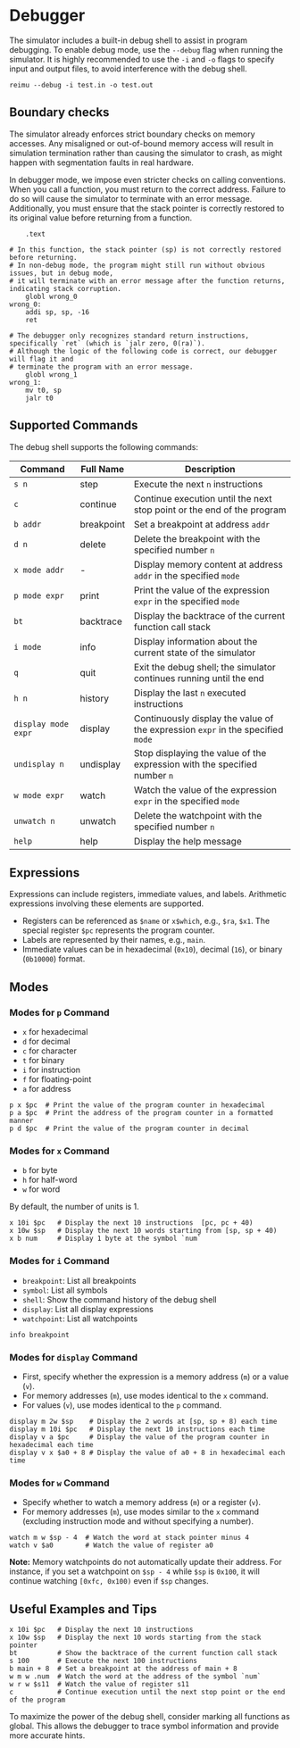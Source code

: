# Debugger

The simulator includes a built-in debug shell to assist in program debugging. To enable debug mode, use the `--debug` flag when running the simulator. It is highly recommended to use the `-i` and `-o` flags to specify input and output files, to avoid interference with the debug shell.

```shell
reimu --debug -i test.in -o test.out
```

## Boundary checks

The simulator already enforces strict boundary checks on memory accesses. Any misaligned or out-of-bound memory access will result in simulation termination rather than causing the simulator to crash, as might happen with segmentation faults in real hardware.

In debugger mode, we impose even stricter checks on calling conventions. When you call a function, you must return to the correct address. Failure to do so will cause the simulator to terminate with an error message. Additionally, you must ensure that the stack pointer is correctly restored to its original value before returning from a function.

```assembly
    .text

# In this function, the stack pointer (sp) is not correctly restored before returning.
# In non-debug mode, the program might still run without obvious issues, but in debug mode,
# it will terminate with an error message after the function returns, indicating stack corruption.
    globl wrong_0
wrong_0:
    addi sp, sp, -16
    ret

# The debugger only recognizes standard return instructions, specifically `ret` (which is `jalr zero, 0(ra)`).
# Although the logic of the following code is correct, our debugger will flag it and
# terminate the program with an error message.
    globl wrong_1
wrong_1:
    mv t0, sp
    jalr t0
```

## Supported Commands

The debug shell supports the following commands:

| Command               | Full Name     | Description                                                               |
| --------------------- | ------------- | ------------------------------------------------------------------------- |
| `s n`                 | step          | Execute the next `n` instructions                                         |
| `c`                   | continue      | Continue execution until the next stop point or the end of the program    |
| `b addr`              | breakpoint    | Set a breakpoint at address `addr`                                        |
| `d n`                 | delete        | Delete the breakpoint with the specified number `n`                       |
| `x mode addr`         | -             | Display memory content at address `addr` in the specified `mode`          |
| `p mode expr`         | print         | Print the value of the expression `expr` in the specified `mode`          |
| `bt`                  | backtrace     | Display the backtrace of the current function call stack                  |
| `i mode`              | info          | Display information about the current state of the simulator              |
| `q`                   | quit          | Exit the debug shell; the simulator continues running until the end       |
| `h n`                 | history       | Display the last `n` executed instructions                                |
| `display mode expr`   | display       | Continuously display the value of the expression `expr` in the specified `mode` |
| `undisplay n`         | undisplay     | Stop displaying the value of the expression with the specified number `n` |
| `w mode expr`         | watch         | Watch the value of the expression `expr` in the specified `mode`          |
| `unwatch n`           | unwatch       | Delete the watchpoint with the specified number `n`                       |
| `help`                | help          | Display the help message                                                   |

## Expressions

Expressions can include registers, immediate values, and labels. Arithmetic expressions involving these elements are supported.

- Registers can be referenced as `$name` or `x$which`, e.g., `$ra`, `$x1`. The special register `$pc` represents the program counter.
- Labels are represented by their names, e.g., `main`.
- Immediate values can be in hexadecimal (`0x10`), decimal (`16`), or binary (`0b10000`) format.

## Modes

### Modes for `p` Command

- `x` for hexadecimal
- `d` for decimal
- `c` for character
- `t` for binary
- `i` for instruction
- `f` for floating-point
- `a` for address

```shell
p x $pc  # Print the value of the program counter in hexadecimal
p a $pc  # Print the address of the program counter in a formatted manner
p d $pc  # Print the value of the program counter in decimal
```

### Modes for `x` Command

- `b` for byte
- `h` for half-word
- `w` for word

By default, the number of units is 1.

```shell
x 10i $pc   # Display the next 10 instructions  [pc, pc + 40)
x 10w $sp   # Display the next 10 words starting from [sp, sp + 40)
x b num     # Display 1 byte at the symbol `num`
```

### Modes for `i` Command

- `breakpoint`: List all breakpoints
- `symbol`: List all symbols
- `shell`: Show the command history of the debug shell
- `display`: List all display expressions
- `watchpoint`: List all watchpoints

```shell
info breakpoint
```

### Modes for `display` Command

- First, specify whether the expression is a memory address (`m`) or a value (`v`).
- For memory addresses (`m`), use modes identical to the `x` command.
- For values (`v`), use modes identical to the `p` command.

```shell
display m 2w $sp    # Display the 2 words at [sp, sp + 8) each time
display m 10i $pc   # Display the next 10 instructions each time
display v a $pc     # Display the value of the program counter in hexadecimal each time
display v x $a0 + 8 # Display the value of a0 + 8 in hexadecimal each time
```

### Modes for `w` Command

- Specify whether to watch a memory address (`m`) or a register (`v`).
- For memory addresses (`m`), use modes similar to the `x` command (excluding instruction mode and without specifying a number).

```shell
watch m w $sp - 4  # Watch the word at stack pointer minus 4
watch v $a0        # Watch the value of register a0
```

**Note:** Memory watchpoints do not automatically update their address. For instance, if you set a watchpoint on `$sp - 4` while `$sp` is `0x100`, it will continue watching `[0xfc, 0x100)` even if `$sp` changes.

## Useful Examples and Tips

```shell
x 10i $pc   # Display the next 10 instructions
x 10w $sp   # Display the next 10 words starting from the stack pointer
bt          # Show the backtrace of the current function call stack
s 100       # Execute the next 100 instructions
b main + 8  # Set a breakpoint at the address of main + 8
w m w .num  # Watch the word at the address of the symbol `num`
w r w $s11  # Watch the value of register s11
c           # Continue execution until the next stop point or the end of the program
```

To maximize the power of the debug shell, consider marking all functions as global. This allows the debugger to trace symbol information and provide more accurate hints.
